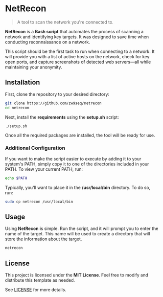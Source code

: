 # NetRecon

> A tool to scan the network you're connected to.

**NetRecon** is a **Bash script** that automates the process of scanning a network and identifying key targets. It was designed to save time when conducting reconnaissance on a network. 

This script should be the first task to run when connecting to a network. It will provide you with a list of active hosts on the network, check for key open ports, and capture screenshots of detected web servers—all while maintaining your anonymity.

## Installation

First, clone the repository to your desired directory:

```bash
git clone https://github.com/zw9seq/netrecon
cd netrecon
```

Next, install the **requirements** using the **setup.sh** script:

```bash
./setup.sh
```

Once all the required packages are installed, the tool will be ready for use.

### Additional Configuration

If you want to make the script easier to execute by adding it to your system's PATH, simply copy it to one of the directories included in your PATH. To view your current PATH, run:

```bash
echo $PATH
```

Typically, you'll want to place it in the **/usr/local/bin** directory. To do so, run:

```bash
sudo cp netrecon /usr/local/bin
```

## Usage

Using **NetRecon** is simple. Run the script, and it will prompt you to enter the name of the target. This name will be used to create a directory that will store the information about the target.

```bash
netrecon
```

## License

This project is licensed under the **MIT License**. Feel free to modify and distribute this template as needed.

See [LICENSE](LICENSE) for more details.
